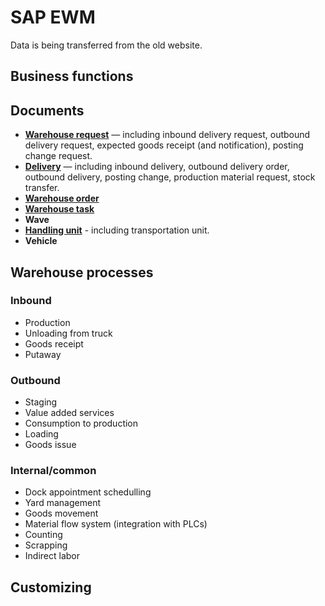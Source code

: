 # SAP EWM

Data is being transferred from the old website.

## Business functions

## Documents

- **[Warehouse request](documents/warehouse-request.md)** — including inbound delivery request, outbound delivery request, expected goods receipt (and notification), posting change request.
- **[Delivery](documents/delivery)** — including inbound delivery, outbound delivery order, outbound delivery, posting change, production material request, stock transfer.
- **[Warehouse order](documents/warehouse-order)**
- **[Warehouse task](documents/warehouse-task)**
- **Wave**
- **[Handling unit](documents/handling-unit)** - including transportation unit.
- **Vehicle**

## Warehouse processes

### Inbound

- Production
- Unloading from truck
- Goods receipt
- Putaway

### Outbound

- Staging
- Value added services
- Consumption to production
- Loading
- Goods issue

### Internal/common

- Dock appointment schedulling
- Yard management
- Goods movement
- Material flow system (integration with PLCs)
- Counting
- Scrapping
- Indirect labor

## Customizing

